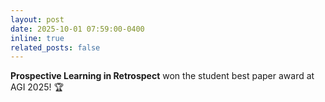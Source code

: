 ```yaml
---
layout: post
date: 2025-10-01 07:59:00-0400
inline: true
related_posts: false
---
```


**Prospective Learning in Retrospect** won the student best paper award at AGI 2025! 🏆